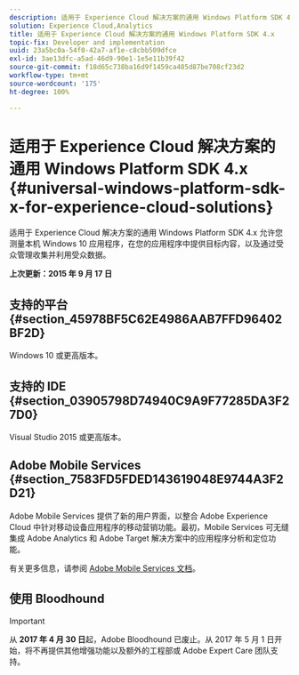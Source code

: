 ```yaml
---
description: 适用于 Experience Cloud 解决方案的通用 Windows Platform SDK 4.x 允许您测量本机 Windows 10 应用程序，在您的应用程序中提供目标内容，以及通过受众管理收集并利用受众数据。
solution: Experience Cloud,Analytics
title: 适用于 Experience Cloud 解决方案的通用 Windows Platform SDK 4.x
topic-fix: Developer and implementation
uuid: 23a5bc0a-54f0-42a7-af1e-c8cbb509dfce
exl-id: 3ae13dfc-a5ad-46d9-90e1-1e5e11b39f42
source-git-commit: f18d65c738ba16d9f1459ca485d87be708cf23d2
workflow-type: tm+mt
source-wordcount: '175'
ht-degree: 100%

---
```


# 适用于 Experience Cloud 解决方案的通用 Windows Platform SDK 4.x {#universal-windows-platform-sdk-x-for-experience-cloud-solutions}

适用于 Experience Cloud 解决方案的通用 Windows Platform SDK 4.x 允许您测量本机 Windows 10 应用程序，在您的应用程序中提供目标内容，以及通过受众管理收集并利用受众数据。

**上次更新：2015 年 9 月 17 日**

## 支持的平台 {#section_45978BF5C62E4986AAB7FFD96402BF2D}

Windows 10 或更高版本。

## 支持的 IDE {#section_03905798D74940C9A9F77285DA3F27D0}

Visual Studio 2015 或更高版本。

## Adobe Mobile Services {#section_7583FD5FDED143619048E9744A3F2D21}

Adobe Mobile Services 提供了新的用户界面，以整合 Adobe Experience Cloud 中针对移动设备应用程序的移动营销功能。最初，Mobile Services 可无缝集成 Adobe Analytics 和 Adobe Target 解决方案中的应用程序分析和定位功能。

有关更多信息，请参阅 [Adobe Mobile Services 文档](/help/using/home.md)。

## 使用 Bloodhound

>[!IMPORTANT]
>
>从 **2017 年 4 月 30 日**&#x200B;起，Adobe Bloodhound 已废止。从 2017 年 5 月 1 日开始，将不再提供其他增强功能以及额外的工程部或 Adobe Expert Care 团队支持。
